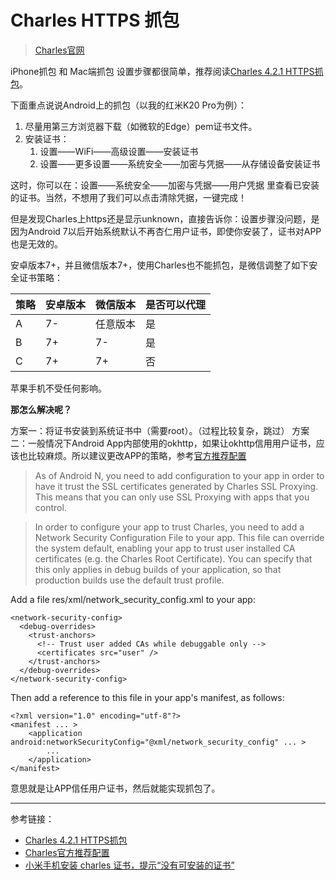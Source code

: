 # Charles HTTPS 抓包

> [Charles官网](https://www.charlesproxy.com/)

iPhone抓包 和 Mac端抓包 设置步骤都很简单，推荐阅读[Charles 4.2.1 HTTPS抓包](https://juejin.im/post/5a30a52a6fb9a0451d4175ed)。

下面重点说说Android上的抓包（以我的红米K20 Pro为例）：
1. 尽量用第三方浏览器下载（如微软的Edge）pem证书文件。
2. 安装证书：
    1. 设置——WiFi——高级设置——安装证书
    2. 设置——更多设置——系统安全——加密与凭据——从存储设备安装证书

这时，你可以在：设置——系统安全——加密与凭据——用户凭据 里查看已安装的证书。当然，不想用了我们可以点击清除凭据，一键完成！
 
但是发现Charles上https还是显示unknown，直接告诉你：设置步骤没问题，是因为Android 7以后开始系统默认不再杏仁用户证书，即使你安装了，证书对APP也是无效的。 

安卓版本7+，并且微信版本7+，使用Charles也不能抓包，是微信调整了如下安全证书策略：

| 策略 | 安卓版本 | 微信版本 | 是否可以代理 |
|----|------|------|--------|
| A  | 7-   | 任意版本 | 是      |
| B  | 7+   | 7-   | 是      |
| C  | 7+   | 7+   | 否      |

苹果手机不受任何影响。

**那怎么解决呢？**

方案一：将证书安装到系统证书中（需要root）。（过程比较复杂，跳过）
方案二：一般情况下Android App内部使用的okhttp，如果让okhttp信用用户证书，应该也比较麻烦。所以建议更改APP的策略，参考[官方推荐配置](https://www.charlesproxy.com/documentation/using-charles/ssl-certificates/)

> As of Android N, you need to add configuration to your app in order to have it trust the SSL certificates generated by Charles SSL Proxying. This means that you can only use SSL Proxying with apps that you control.

> In order to configure your app to trust Charles, you need to add a Network Security Configuration File to your app. This file can override the system default, enabling your app to trust user installed CA certificates (e.g. the Charles Root Certificate). You can specify that this only applies in debug builds of your application, so that production builds use the default trust profile.

Add a file res/xml/network_security_config.xml to your app:
```
<network-security-config> 
  <debug-overrides> 
    <trust-anchors> 
      <!-- Trust user added CAs while debuggable only -->
      <certificates src="user" /> 
    </trust-anchors> 
  </debug-overrides> 
</network-security-config>
```
Then add a reference to this file in your app's manifest, as follows:
```
<?xml version="1.0" encoding="utf-8"?>
<manifest ... >
    <application android:networkSecurityConfig="@xml/network_security_config" ... >
        ...
    </application>
</manifest>
```
意思就是让APP信任用户证书，然后就能实现抓包了。

-------

参考链接：
* [Charles 4.2.1 HTTPS抓包](https://juejin.im/post/5a30a52a6fb9a0451d4175ed)
* [Charles官方推荐配置](https://www.charlesproxy.com/documentation/using-charles/ssl-certificates/)
* [小米手机安装 charles 证书，提示“没有可安装的证书”](https://cloud.tencent.com/developer/article/1527037)